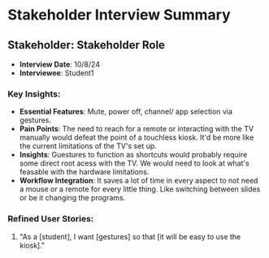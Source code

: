 # Stakeholder Interview Summary
## Stakeholder: Stakeholder Role
- **Interview Date**: 10/8/24
- **Interviewee**: Student1
### Key Insights:
- **Essential Features**: Mute, power off, channel/ app selection via gestures.
- **Pain Points**: The need to reach for a remote or interacting with the TV manually would defeat the point of a touchless kiosk. It'd be more like the current limitations of the TV's set up.
- **Insights**: Guestures to function as shortcuts would probably require some direct root acess with the TV. We would need to look at what's feasable with the hardware limitations.
- **Workflow Integration**:  It saves a lot of time in every aspect to not need a mouse or a remote for every little thing. Like switching between slides or be it changing the programs.
### Refined User Stories:
1. "As a [student], I want [gestures] so that [it will be easy to use the kiosk]."
